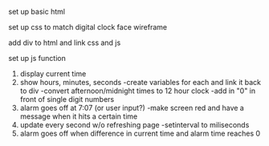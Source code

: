 set up basic html

set up css to match digital clock face wireframe

add div to html and link css and js

set up js function
1. display current time
2. show hours, minutes, seconds
-create variables for each and link it back to div
-convert afternoon/midnight times to 12 hour clock
-add in "0" in front of single digit numbers
3. alarm goes off at 7:07 (or user input?)
-make screen red and have a message when it hits a certain time
4. update every second w/o refreshing page
-setinterval to miliseconds
5. alarm goes off when difference in current time and alarm time reaches 0